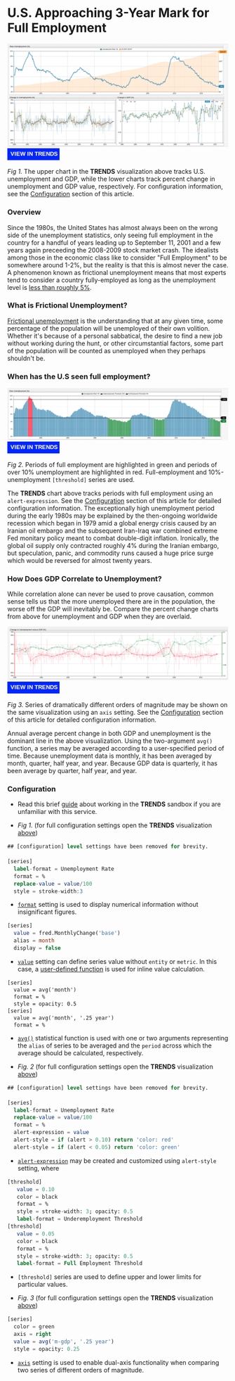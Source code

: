 # U.S. Approaching 3-Year Mark for Full Employment

![](images/unemp-title.png)
[![](images/button-new.png)](https://trends.axibase.com/3a3b1c01#fullscreen)

*Fig 1.* The upper chart in the **TRENDS** visualization above tracks U.S. unemployment and GDP, while the lower charts track percent change in unemployment and GDP value, respectively. For configuration information, see the [Configuration](#configuration) section of this article.

### Overview

Since the 1980s, the United States has almost always been on the wrong side of the unemployment statistics, only seeing full employment in the country for a handful of years leading up to September 11, 2001 and a few years again preceeding the 2008-2009 stock market crash. The idealists among those in the economic class like to consider "Full Employment" to be somewhere around 1-2%, but the reality is that this is almost never the case. A phenomenon known as frictional unemployment means that most experts tend to consider a country fully-employed as long as the unemployment level is [less than roughly 5%](https://www.npr.org/2013/01/03/168508910/what-is-a-good-unemployment-number-really).

### What is Frictional Unemployment?

[Frictional unemployment](https://www.economicshelp.org/blog/glossary/frictional-unemployment/) is the understanding that at any given time, some percentage of the population will be unemployed of their own volition. Whether it's because of a personal sabbatical, the desire to find a new job without working during the hunt, or other circumstantial factors, some part of the population will be counted as unemployed when they perhaps shouldn't be.

### When has the U.S seen full employment?

![](images/full-10-employ.png)
[![](images/button-new.png)](https://trends.axibase.com/39178867#fullscreen)

*Fig 2.* Periods of full employment are highlighted in green and periods of over 10% unemployment are highlighted in red. Full-employment and 10%-unemployment `[threshold]` series are used.

The **TRENDS** chart above tracks periods with full employment using an `alert-expression`. See the [Configuration](#configuration) section of this article for detailed configuration information. The exceptionally high unemployment period during the early 1980s may be explained by the then-ongoing worldwide recession which began in 1979 amid a global energy crisis caused by an Iranian oil embargo and the subsequent Iran-Iraq war combined extreme Fed monitary policy meant to combat double-digit inflation. Ironically, the global oil supply only contracted roughly 4% during the Iranian embargo, but speculation, panic, and commodity runs caused a huge price surge which would be reversed for almost twenty years.

### How Does GDP Correlate to Unemployment?

While correlation alone can never be used to prove causation, common sense tells us that the more unemployed there are in the population, the worse off the GDP will inevitably be. Compare the percent change charts from above for unemployment and GDP when they are overlaid.

![](images/compare-emp-gdp.png)
[![](images/button-new.png)](https://trends.axibase.com/2a9d8451#fullscreen)

*Fig 3.* Series of dramatically different orders of magnitude may be shown on the same visualization using an `axis` setting. See the [Configuration](#configuration) section of this article for detailed configuration information.

Annual average percent change in both GDP and unemployment is the dominant line in the above visualization. Using the two-argument `avg()` function, a series may be averaged according to a user-specified period of time. Because unemployment data is monthly, it has been averaged by month, quarter, half year, and year. Because GDP data is quarterly, it has been average by quarter, half year, and year.

### Configuration

* Read this brief [guide](/../master/how-to/shared/trends.md) about working in the **TRENDS** sandbox if you are unfamiliar with this service.

* *Fig 1.* (for full configuration settings open the **TRENDS** visualization [above](#us-approaching-3-year-mark-for-full-employment))

```sql
## [configuration] level settings have been removed for brevity.

[series]
  label-format = Unemployment Rate
  format = %
  replace-value = value/100
  style = stroke-width:3
```
* [`format`](https://axibase.com/products/axibase-time-series-database/visualization/widgets/configuring-the-widgets/format-settings/) setting is used to display numerical information without insignificant figures. 
```sql  
[series]      
  value = fred.MonthlyChange('base')
  alias = month
  display = false
```
* [`value`](https://axibase.com/products/axibase-time-series-database/visualization/widgets/configuring-the-widgets/) setting can define series value without `entity` or `metric`. In this case, a [user-defined function](https://github.com/axibase/charts/blob/master/syntax/udf.md) is used for inline value calculation.
```
[series]
  value = avg('month')
  format = %    
  style = opacity: 0.5
[series]
  value = avg('month', '.25 year')        
  format = %   
```
* [`avg()`](https://github.com/axibase/charts/blob/master/syntax/value_functions.md#statistical-functions) statistical function is used with one or two arguments representing the `alias` of series to be averaged and the `period` across which the average should be calculated, respectively.

* *Fig. 2* (for full configuration settings open the **TRENDS** visualization [above](#when-has-the-us-seen-full-employment))
```sql      
## [configuration] level settings have been removed for brevity.

[series]
  label-format = Unemployment Rate
  replace-value = value/100
  format = %
  alert-expression = value
  alert-style = if (alert > 0.10) return 'color: red'
  alert-style = if (alert < 0.05) return 'color: green'
```
* [`alert-expression`](https://axibase.com/products/axibase-time-series-database/visualization/widgets/configuring-the-widgets/) may be created and customized using `alert-style` setting, where 
```sql
[threshold]
   value = 0.10
   color = black
   format = %
   style = stroke-width: 3; opacity: 0.5
   label-format = Underemployment Threshold
[threshold]
   value = 0.05
   color = black
   format = %
   style = stroke-width: 3; opacity: 0.5
   label-format = Full Employment Threshold
```
* `[threshold]` series are used to define upper and lower limits for particular values.

* *Fig. 3* (for full configuration settings open the **TRENDS** visualization [above](#how-does-gdp-correlate-to-unemployment))

```sql
[series]
  color = green
  axis = right
  value = avg('m-gdp', '.25 year')
  style = opacity: 0.25  
```
* [`axis`](https://axibase.com/products/axibase-time-series-database/visualization/widgets/time-chart/#tab-id-2) setting is used to enable dual-axis functionality when comparing two series of different orders of magnitude.
